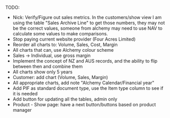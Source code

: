 TODO:
- Nick: Verify/Figure out sales metrics. In the customers/show view I am
  using the table "Sales Archive Line" to get those numbers, they may not
be the correct values, someone from alchemy may need to use NAV to
calculate some values to make comparisons.
- Stop paying current website provider (Four Acres Limited)
- Reorder all charts to: Volume, Sales, Cost, Margin
- All charts that can, use Alchemy colour scheme
- Sales -> Individual, use gross margin
- Implement the concept of NZ and AUS records, and the ability to flip between then and combine them
- All charts show only 5 years
- Customer: add chart (Volume, Sales, Margin)
- All appropriate charts, add note "Alchemy Calendar/Financial year"
- Add PIF as standard document type, use the Item type column to see if it is needed
- Add button for updating all the tables, admin only
- Product - Show page: have a next button/buttons based on product manager
